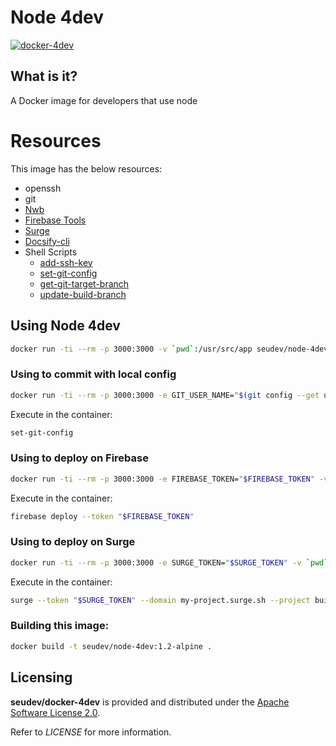 # Node 4dev

[![docker-4dev](http://dockeri.co/image/seudev/node-4dev)](https://hub.docker.com/r/seudev/node-4dev)

## What is it?

A Docker image for developers that use node

# Resources

This image has the below resources:

* openssh
* git
* [Nwb](https://github.com/insin/nwb)
* [Firebase Tools](https://firebase.google.com/docs/cli)
* [Surge](https://surge.sh)
* [Docsify-cli](https://docsify.js.org)
* Shell Scripts
  * [add-ssh-key](https://github.com/seudev/env-config#add-ssh-key)
  * [set-git-config](https://github.com/seudev/env-config#set-git-config)
  * [get-git-target-branch](https://github.com/seudev/env-config#get-git-target-branch)
  * [update-build-branch](https://github.com/seudev/env-config#update-build-branch)

## Using Node 4dev

```sh
docker run -ti --rm -p 3000:3000 -v `pwd`:/usr/src/app seudev/node-4dev:1.2-alpine
```

### Using to commit with local config

```sh
docker run -ti --rm -p 3000:3000 -e GIT_USER_NAME="$(git config --get user.name)" -e GIT_USER_EMAIL="$(git config --get user.email)" -v `pwd`:/usr/src/app seudev/node-4dev:1.2-alpine
```

Execute in the container:

```sh
set-git-config
```

### Using to deploy on Firebase

```sh
docker run -ti --rm -p 3000:3000 -e FIREBASE_TOKEN="$FIREBASE_TOKEN" -v `pwd`:/usr/src/app seudev/node-4dev:1.2-alpine
```

Execute in the container:

```sh
firebase deploy --token "$FIREBASE_TOKEN"
```

### Using to deploy on Surge

```sh
docker run -ti --rm -p 3000:3000 -e SURGE_TOKEN="$SURGE_TOKEN" -v `pwd`:/usr/src/app seudev/node-4dev:1.2-alpine
```

Execute in the container:

```sh
surge --token "$SURGE_TOKEN" --domain my-project.surge.sh --project build
```

### Building this image:

```sh
docker build -t seudev/node-4dev:1.2-alpine .
```

## Licensing

**seudev/docker-4dev** is provided and distributed under the [Apache Software License 2.0](http://www.apache.org/licenses/LICENSE-2.0).

Refer to *LICENSE* for more information.
